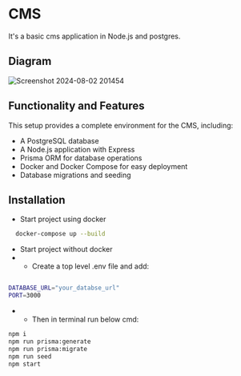 
# CMS

It's a basic cms application in Node.js and postgres.

## Diagram
![Screenshot 2024-08-02 201454](https://github.com/user-attachments/assets/afde4f60-3287-4f54-8d65-bad1235c7a9c)

## Functionality and Features
This setup provides a complete environment for the CMS, including:

- A PostgreSQL database
- A Node.js application with Express
- Prisma ORM for database operations
- Docker and Docker Compose for easy deployment
- Database migrations and seeding

## Installation

- Start project using docker

```bash
  docker-compose up --build
```

- Start project without docker
- 
  - Create a top level .env file and add:
```bash

DATABASE_URL="your_databse_url"
PORT=3000
```
-
  - Then in terminal run below cmd:
```bash
npm i
npm run prisma:generate
npm run prisma:migrate
npm run seed
npm start
```
